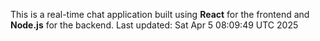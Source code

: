This is a real-time chat application built using **React** for the frontend and **Node.js** for the backend.
Last updated: Sat Apr  5 08:09:49 UTC 2025
